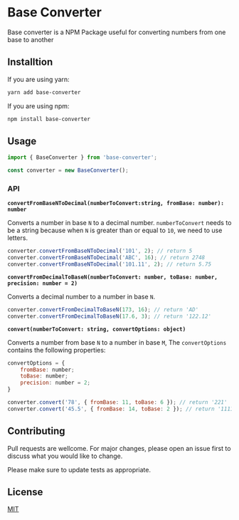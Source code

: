 # Base Converter

Base converter is a NPM Package useful for converting numbers from one base to another

## Installtion

If you are using yarn:

```bash
yarn add base-converter
```

If you are using npm:

```bash
npm install base-converter
```

## Usage

```javascript
import { BaseConverter } from 'base-converter';

const converter = new BaseConverter();
```

### API

**`convertFromBaseNToDecimal(numberToConvert:string, fromBase: number): number`**

Converts a number in base `N` to a decimal number. `numberToConvert` needs to be a string because when `N` is greater than or equal to `10`, we need to use letters.

```javascript
converter.convertFromBaseNToDecimal('101', 2); // return 5
converter.convertFromBaseNToDecimal('ABC', 16); // return 2748
converter.convertFromBaseNToDecimal('101.11', 2); // return 5.75
```

**`convertFromDecimalToBaseN(numberToConvert: number, toBase: number, precision: number = 2)`**

Converts a decimal number to a number in base `N`.

```javascript
converter.convertFromDecimalToBaseN(173, 16); // return 'AD'
converter.convertFromDecimalToBaseN(17.6, 3); // return '122.12'
```

**`convert(numberToConvert: string, convertOptions: object)`**

Converts a number from base `N` to a number in base `M`, The `convertOptions` contains the following properties:

```javascript
convertOptions = {
    fromBase: number;
    toBase: number;
    precision: number = 2;
}
```

```javascript
converter.convert('78', { fromBase: 11, toBase: 6 }); // return '221'
converter.convert('45.5', { fromBase: 14, toBase: 2 }); // return '111101.01'
```

## Contributing

Pull requests are wellcome. For major changes, please open an issue first to discuss what you would like to change.

Please make sure to update tests as appropriate.

## License

[MIT](https://choosealicense.com/licenses/mit)
